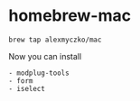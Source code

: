 # homebrew-mac

`brew tap alexmyczko/mac`

Now you can install
```
- modplug-tools
- form
- iselect
```
